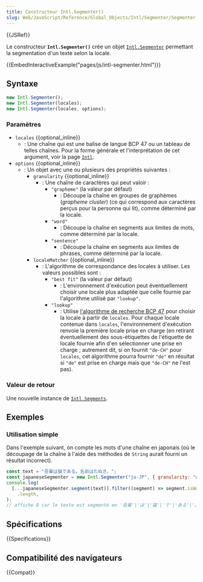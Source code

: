 ```yaml
---
title: Constructeur Intl.Segmenter()
slug: Web/JavaScript/Reference/Global_Objects/Intl/Segmenter/Segmenter
---
```


{{JSRef}}

Le constructeur **`Intl.Segmenter()`** crée un objet [`Intl.Segmenter`](/fr/docs/Web/JavaScript/Reference/Global_Objects/Intl/Segmenter) permettant la segmentation d'un texte selon la locale.

{{EmbedInteractiveExample("pages/js/intl-segmenter.html")}}

## Syntaxe

```js
new Intl.Segmenter();
new Intl.Segmenter(locales);
new Intl.Segmenter(locales, options);
```

### Paramètres

- `locales` {{optional_inline}}
  - : Une chaîne qui est une balise de langue BCP 47 ou un tableau de telles chaînes. Pour la forme générale et l'interprétation de cet argument, voir la page [`Intl`](/fr/docs/Web/JavaScript/Reference/Global_Objects/Intl#négociation_de_la_locale).
- `options` {{optional_inline}}
  - : Un objet avec une ou plusieurs des propriétés suivantes&nbsp;:
    - `granularity` {{optional_inline}}
      - : Une chaîne de caractères qui peut valoir&nbsp;:
        - `"grapheme"` (la valeur par défaut)
          - : Découpe la chaîne en groupes de graphèmes (<i lang="en">grapheme cluster</i>) (ce qui correspond aux caractères perçus pour la personne qui lit), comme déterminé par la locale.
        - `"word"`
          - : Découpe la chaîne en segments aux limites de mots, comme déterminé par la locale.
        - `"sentence"`
          - : Découpe la chaîne en segments aux limites de phrases, comme déterminé par la locale.
    - `localeMatcher` {{optional_inline}}
      - : L'algorithme de correspondance des locales à utiliser. Les valeurs possibles sont&nbsp;:
        - `"best fit"` (la valeur par défaut)
          - : L'environnement d'exécution peut éventuellement choisir une locale plus adaptée que celle fournie par l'algorithme utilisé par `"lookup"`.
        - `"lookup"`
          - : Utilise [l'algorithme de recherche BCP 47](https://datatracker.ietf.org/doc/html/rfc4647#section-3.4) pour choisir la locale à partir de `locales`. Pour chaque locale contenue dans `locales`, l'environnement d'exécution renvoie la première locale prise en charge (en retirant éventuellement des sous-étiquettes de l'étiquette de locale fournie afin d'en sélectionner une prise en charge&nbsp;; autrement dit, si on fournit `"de-CH"` pour `locales`, cet algorithme pourra fournir `"de"` en résultat si `"de"` est prise en charge mais que `"de-CH"` ne l'est pas).

### Valeur de retour

Une nouvelle instance de [`Intl.Segments`](/fr/docs/Web/JavaScript/Reference/Global_Objects/Intl/Segments).

## Exemples

### Utilisation simple

Dans l'exemple suivant, on compte les mots d'une chaîne en japonais (où le découpage de la chaîne à l'aide des méthodes de `String` aurait fourni un résultat incorrect).

```js
const text = "吾輩は猫である。名前はたぬき。";
const japaneseSegmenter = new Intl.Segmenter("ja-JP", { granularity: "word" });
console.log(
  [...japaneseSegmenter.segment(text)].filter((segment) => segment.isWordLike)
    .length,
);
// affiche 8 car le texte est segmenté en '吾輩'|'は'|'猫'|'で'|'ある'|'。'|'名前'|'は'|'たぬき'|'。'
```

## Spécifications

{{Specifications}}

## Compatibilité des navigateurs

{{Compat}}

